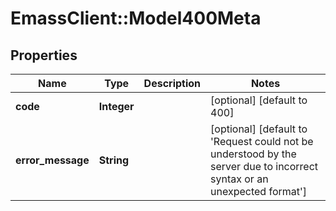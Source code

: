 # EmassClient::Model400Meta

## Properties
Name | Type | Description | Notes
------------ | ------------- | ------------- | -------------
**code** | **Integer** |  | [optional] [default to 400]
**error_message** | **String** |  | [optional] [default to &#x27;Request could not be understood by the server due to incorrect syntax or an unexpected format&#x27;]

